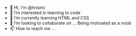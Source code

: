 - 👋 Hi, I’m @hnsinc
- 👀 I’m interested in learning to code
- 🌱 I’m currently learning HTML and CSS
- 💞️ I’m looking to collaborate on ... Being motivated as a noob
- 📫 How to reach me ...

<!---
hnsinc/hnsinc is a ✨ special ✨ repository because its `README.md` (this file) appears on your GitHub profile.
You can click the Preview link to take a look at your changes.
--->
